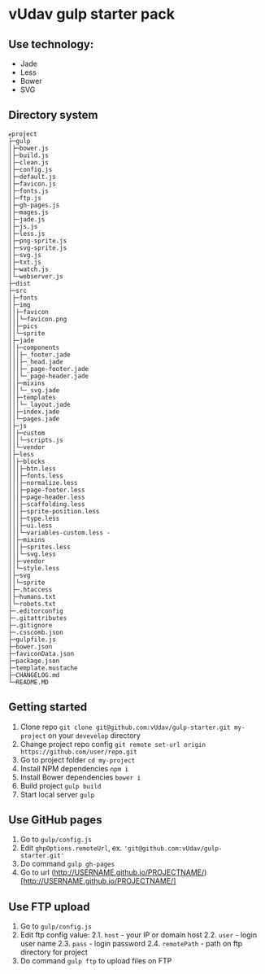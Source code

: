 # vUdav gulp starter pack
## Use technology:
* Jade
* Less
* Bower
* SVG

## Directory system
```
ޓproject
├─gulp
│├─bower.js
│├─build.js
│├─clean.js
│├─config.js
│├─default.js
│├─favicon.js
│├─fonts.js
│├─ftp.js
│├─gh-pages.js
│├─mages.js
│├─jade.js
│├─js.js
│├─less.js
│├─png-sprite.js
│├─svg-sprite.js
│├─svg.js
│├─txt.js
│├─watch.js
│└─webserver.js
├─dist
├─src
│├─fonts
│├─img
││├─favicon
│││└─favicon.png
││├─pics
││└─sprite
│├─jade
││├─components
│││├─_footer.jade
│││├─_head.jade
│││├─_page-footer.jade
│││└─_page-header.jade
││├─mixins
│││└─_svg.jade
││├─templates
│││└─_layout.jade
││├─index.jade
││└─pages.jade
│├─js
││├─custom
│││└─scripts.js
││└─vendor
│├─less
││├─blocks
│││├─btn.less
│││├─fonts.less
│││├─normalize.less
│││├─page-footer.less
│││├─page-header.less
│││├─scaffolding.less
│││├─sprite-position.less
│││├─type.less
│││├─ui.less
│││└─variables-custom.less -
││├─mixins
│││├─sprites.less
│││└─svg.less
││├─vendor
││└─style.less
│├─svg
││└─sprite
│├─.htaccess
│├─humans.txt
│└─robots.txt
├─.editorconfig
├─.gitattributes
├─.gitignore
├─.csscomb.json
├─gulpfile.js
├─bower.json
├─faviconData.json
├─package.json
├─template.mustache
├─CHANGELOG.md
└─README.MD
```

## Getting started
1. Clone repo `git clone git@github.com:vUdav/gulp-starter.git my-project` on your `devevelop` directory
2. Change project repo config `git remote set-url origin https://github.com/user/repo.git`
3. Go to project folder `cd my-project`
4. Install NPM dependencies `npm i`
5. Install Bower dependencies `bower i`
6. Build project `gulp build`
7. Start local server `gulp`

## Use GitHub pages
1. Go to `gulp/config.js`
2. Edit `ghpOptions.remoteUrl`, ex. `'git@github.com:vUdav/gulp-starter.git'`
3. Do command `gulp gh-pages`
4. Go to url (http://USERNAME.github.io/PROJECTNAME/)[http://USERNAME.github.io/PROJECTNAME/]

## Use FTP upload
1. Go to `gulp/config.js`
2. Edit ftp config value:
2.1. `host` - your IP or domain host
2.2. `user` - login user name
2.3. `pass` - login password
2.4. `remotePath` - path on ftp directory for project
3. Do command `gulp ftp` to upload files on FTP